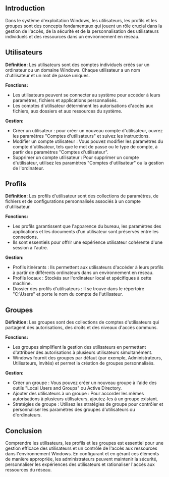 
## Introduction 
Dans le système d'exploitation Windows, les utilisateurs, les profils et les groupes sont des concepts fondamentaux qui jouent un rôle crucial dans la gestion de l'accès, de la sécurité et de la personnalisation des utilisateurs individuels et des ressources dans un environnement en réseau.
## Utilisateurs 

**Définition:**
Les utilisateurs sont des comptes individuels créés sur un ordinateur ou un domaine Windows. Chaque utilisateur a un nom d'utilisateur et un mot de passe uniques. 

**Fonctions:** 
- Les utilisateurs peuvent se connecter au système pour accéder à leurs paramètres, fichiers et applications personnalisés. 
- Les comptes d'utilisateur déterminent les autorisations d'accès aux fichiers, aux dossiers et aux ressources du système. 

**Gestion:** 
- Créer un utilisateur : pour créer un nouveau compte d'utilisateur, ouvrez les paramètres "Comptes d'utilisateurs" et suivez les instructions. 
- Modifier un compte utilisateur : Vous pouvez modifier les paramètres du compte d'utilisateur, tels que le mot de passe ou le type de compte, à partir des paramètres "Comptes d'utilisateur". 
- Supprimer un compte utilisateur : Pour supprimer un compte d'utilisateur, utilisez les paramètres "Comptes d'utilisateur" ou la gestion de l'ordinateur.
## Profils 

**Définition:** 
Les profils d'utilisateur sont des collections de paramètres, de fichiers et de configurations personnalisés associés à un compte d'utilisateur. 

**Fonctions:** 
- Les profils garantissent que l'apparence du bureau, les paramètres des applications et les documents d'un utilisateur sont préservés entre les connexions. 
- Ils sont essentiels pour offrir une expérience utilisateur cohérente d'une session à l'autre. 

**Gestion:** 
- Profils itinérants : Ils permettent aux utilisateurs d'accéder à leurs profils à partir de différents ordinateurs dans un environnement en réseau. 
- Profils locaux : Stockés sur l'ordinateur local et spécifiques à cette machine. 
- Dossier des profils d'utilisateurs : Il se trouve dans le répertoire "C:\Users" et porte le nom du compte de l'utilisateur. 
## Groupes 

**Définition:** 
Les groupes sont des collections de comptes d'utilisateurs qui partagent des autorisations, des droits et des niveaux d'accès communs. 

**Fonctions:** 
- Les groupes simplifient la gestion des utilisateurs en permettant d'attribuer des autorisations à plusieurs utilisateurs simultanément. 
- Windows fournit des groupes par défaut (par exemple, Administrateurs, Utilisateurs, Invités) et permet la création de groupes personnalisés. 

**Gestion:** 
- Créer un groupe : Vous pouvez créer un nouveau groupe à l'aide des outils "Local Users and Groups" ou Active Directory. 
- Ajouter des utilisateurs à un groupe : Pour accorder les mêmes autorisations à plusieurs utilisateurs, ajoutez-les à un groupe existant. 
- Stratégies de groupe : Utilisez les stratégies de groupe pour contrôler et personnaliser les paramètres des groupes d'utilisateurs ou d'ordinateurs. 
## Conclusion 

Comprendre les utilisateurs, les profils et les groupes est essentiel pour une gestion efficace des utilisateurs et un contrôle de l'accès aux ressources dans l'environnement Windows. En configurant et en gérant ces éléments de manière appropriée, les administrateurs peuvent maintenir la sécurité, personnaliser les expériences des utilisateurs et rationaliser l'accès aux ressources du réseau.